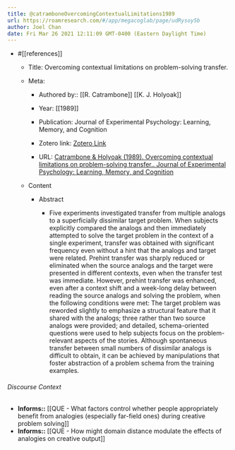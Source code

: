 ```yaml
---
title: @catramboneOvercomingContextualLimitations1989
url: https://roamresearch.com/#/app/megacoglab/page/udRysoy5b
author: Joel Chan
date: Fri Mar 26 2021 12:11:09 GMT-0400 (Eastern Daylight Time)
---
```


- #[[references]]

    - Title: Overcoming contextual limitations on problem-solving transfer.

    - Meta:

        - Authored by:: [[R. Catrambone]] [[K. J. Holyoak]]

        - Year: [[1989]]

        - Publication: Journal of Experimental Psychology: Learning, Memory, and Cognition

        - Zotero link: [Zotero Link](zotero://select/items/1_C36JNX3M)

        - URL: [Catrambone & Holyoak (1989). Overcoming contextual limitations on problem-solving transfer.. Journal of Experimental Psychology: Learning, Memory, and Cognition](undefined)

    - Content

        - Abstract

            - Five experiments investigated transfer from multiple analogs to a superficially dissimilar target problem. When subjects explicitly compared the analogs and then immediately attempted to solve the target problem in the context of a single experiment, transfer was obtained with significant frequency even without a hint that the analogs and target were related. Prehint transfer was sharply reduced or eliminated when the source analogs and the target were presented in different contexts, even when the transfer test was immediate. However, prehint transfer was enhanced, even after a context shift and a week-long delay between reading the source analogs and solving the problem, when the following conditions were met: The target problem was reworded slightly to emphasize a structural feature that it shared with the analogs; three rather than two source analogs were provided; and detailed, schema-oriented questions were used to help subjects focus on the problem-relevant aspects of the stories. Although spontaneous transfer between small numbers of dissimilar analogs is difficult to obtain, it can be achieved by manipulations that foster abstraction of a problem schema from the training examples.

###### Discourse Context

- **Informs::** [[QUE - What factors control whether people appropriately benefit from analogies (especially far-field ones) during creative problem solving]]
- **Informs::** [[QUE - How might domain distance modulate the effects of analogies on creative output]]

